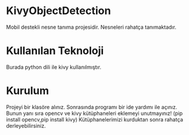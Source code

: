 # KivyObjectDetection

Mobil destekli nesne tanıma projesidir. Nesneleri rahatça tanımaktadır.

# Kullanılan Teknoloji

Burada python dili ile kivy kullanılmıştır.

# Kurulum
Projeyi bir klasöre alınız. Sonrasında programı bir ide yardımı ile açınız. Bunun yanı sıra opencv ve kivy kütüphaneleri eklemeyi unutmayınız! (pip install opencv,pip install kivy) Kütüphanelerimizi kurduktan sonra rahatça derleyebilirsiniz.

